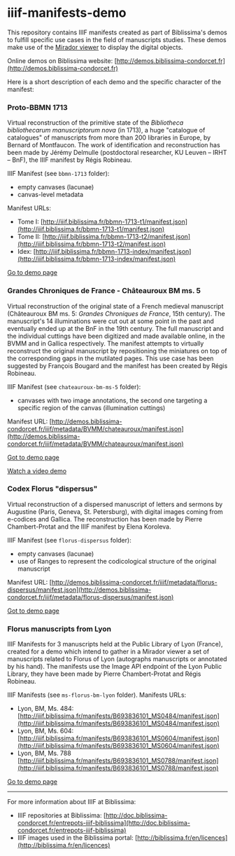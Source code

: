 # iiif-manifests-demo

This repository contains IIIF manifests created as part of Biblissima's demos to fulfill specific use cases in the field of manuscripts studies. These demos make use of the [Mirador viewer](http://projectmirador.org) to display the digital objects.

Online demos on Biblissima website: [http://demos.biblissima-condorcet.fr](http://demos.biblissima-condorcet.fr)

Here is a short description of each demo and the specific character of the manifest:

### Proto-BBMN 1713

Virtual reconstruction of the primitive state of the _Bibliotheca bibliothecarum manuscriptorum nova_ (in 1713), a huge "catalogue of catalogues" of manuscripts from more than 200 libraries in Europe, by Bernard of Montfaucon. The work of identification and reconstruction has been made by Jérémy Delmulle (postdoctoral researcher, KU Leuven – IRHT – BnF), the IIIF manifest by Régis Robineau.

IIIF Manifest (see `bbmn-1713` folder):
- empty canvases (lacunae)
- canvas-level metadata

Manifest URLs: 
-  Tome I: [http://iiif.biblissima.fr/bbmn-1713-t1/manifest.json](http://iiif.biblissima.fr/bbmn-1713-t1/manifest.json)
-  Tome II: [http://iiif.biblissima.fr/bbmn-1713-t2/manifest.json](http://iiif.biblissima.fr/bbmn-1713-t2/manifest.json)
- Idex: [http://iiif.biblissima.fr/bbmn-1713-index/manifest.json](http://iiif.biblissima.fr/bbmn-1713-index/manifest.json)

[Go to demo page](http://demos.biblissima-condorcet.fr/bbmn-1713/)

### Grandes Chroniques de France - Châteauroux BM ms. 5

Virtual reconstruction of the original state of a French medieval manuscript (Châteauroux BM ms. 5: _Grandes Chroniques de France_, 15th century). The manuscript's 14 illuminations were cut out at some point in the past and eventually ended up at the BnF in the 19th century. The full manuscript and the individual cuttings have been digitized and made available online, in the BVMM and in Gallica respectively. The manifest attempts to virtually reconstruct the original manuscript by repositioning the miniatures on top of the corresponding gaps in the mutilated pages. This use case has been suggested by François Bougard and the manifest has been created by Régis Robineau.

IIIF Manifest (see `chateauroux-bm-ms-5` folder):
- canvases with two image annotations, the second one targeting a specific region of the canvas (illumination cuttings)

Manifest URL: [http://demos.biblissima-condorcet.fr/iiif/metadata/BVMM/chateauroux/manifest.json](http://demos.biblissima-condorcet.fr/iiif/metadata/BVMM/chateauroux/manifest.json)

[Got to demo page](http://demos.biblissima-condorcet.fr/chateauroux/)

[Watch a video demo](http://www.youtube.com/watch?v=xYmbGmJjrEA&t=11m17s)


### Codex Florus "dispersus"

Virtual reconstruction of a dispersed manuscript of letters and sermons by Augustine (Paris, Geneva, St. Petersburg), with digital images coming from e-codices and Gallica. The reconstruction has been made by Pierre Chambert-Protat and the IIIF manifest by Elena Koroleva.

IIIF Manifest (see `florus-dispersus` folder):
- empty canvases (lacunae)
- use of Ranges to represent the codicological structure of the original manuscript

Manifest URL: [http://demos.biblissima-condorcet.fr/iiif/metadata/florus-dispersus/manifest.json](http://demos.biblissima-condorcet.fr/iiif/metadata/florus-dispersus/manifest.json)

[Got to demo page](http://demos.biblissima-condorcet.fr/florus/#florus-dispersus)

### Florus manuscripts from Lyon

IIIF Manifests for 3 manuscripts held at the Public Library of Lyon (France), created for a demo which intend to gather in a Mirador viewer a set of manuscripts related to Florus of Lyon (autographs manuscripts or annotated by his hand). The manifests use the Image API endpoint of the Lyon Public Library, they have been made by Pierre Chambert-Protat and Régis Robineau.

IIIF Manifests (see `ms-florus-bm-lyon` folder).
Manifests URLs:
- Lyon, BM, Ms. 484: [http://iiif.biblissima.fr/manifests/B693836101_MS0484/manifest.json](http://iiif.biblissima.fr/manifests/B693836101_MS0484/manifest.json)
- Lyon, BM, Ms. 604: [http://iiif.biblissima.fr/manifests/B693836101_MS0604/manifest.json](http://iiif.biblissima.fr/manifests/B693836101_MS0604/manifest.json)
- Lyon, BM, Ms. 788 [http://iiif.biblissima.fr/manifests/B693836101_MS0788/manifest.json](http://iiif.biblissima.fr/manifests/B693836101_MS0788/manifest.json)

[Go to demo page](http://demos.biblissima-condorcet.fr/florus/#manuscrits-florus)

---

For more information about IIIF at Biblissima:
- IIIF repositories at Biblissima: [http://doc.biblissima-condorcet.fr/entrepots-iiif-biblissima](http://doc.biblissima-condorcet.fr/entrepots-iiif-biblissima)
- IIIF images used in the Biblissima portal: [http://biblissima.fr/en/licences](http://biblissima.fr/en/licences)


